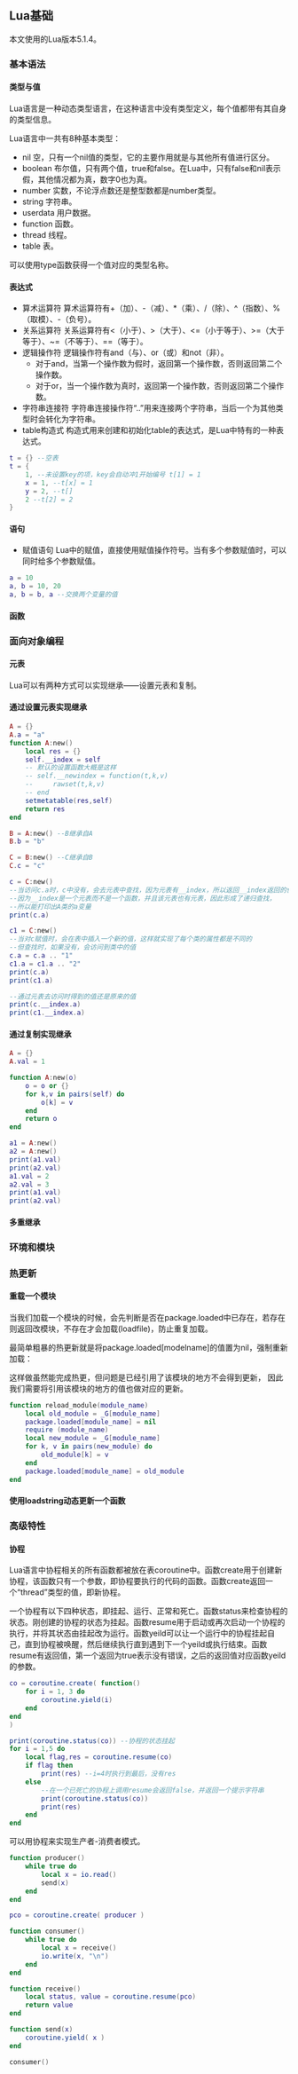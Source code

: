 ## Lua基础

本文使用的Lua版本5.1.4。

### 基本语法

#### 类型与值

Lua语言是一种动态类型语言，在这种语言中没有类型定义，每个值都带有其自身的类型信息。

Lua语言中一共有8种基本类型：

- nil
空，只有一个nil值的类型，它的主要作用就是与其他所有值进行区分。
- boolean
布尔值，只有两个值，true和false。在Lua中，只有false和nil表示假，其他情况都为真，数字0也为真。
- number
实数，不论浮点数还是整型数都是number类型。
- string
字符串。
- userdata
用户数据。
- function
函数。
- thread
线程。
- table
表。

可以使用type函数获得一个值对应的类型名称。

#### 表达式

- 算术运算符
算术运算符有+（加）、-（减）、*（乘）、/（除）、^（指数）、%（取模）、-（负号）。
- 关系运算符
关系运算符有<（小于）、>（大于）、<=（小于等于）、>=（大于等于）、~=（不等于）、==（等于）。
- 逻辑操作符
逻辑操作符有and（与）、or（或）和not（非）。
    - 对于and，当第一个操作数为假时，返回第一个操作数，否则返回第二个操作数。
    - 对于or，当一个操作数为真时，返回第一个操作数，否则返回第二个操作数。
- 字符串连接符
字符串连接操作符“..”用来连接两个字符串，当后一个为其他类型时会转化为字符串。
- table构造式
构造式用来创建和初始化table的表达式，是Lua中特有的一种表达式。
```lua
t = {} --空表
t = {
    1, --未设置key的项，key会自动冲1开始编号 t[1] = 1
    x = 1, --t[x] = 1
    y = 2, --t[]
    2 --t[2] = 2
}
```

#### 语句

- 赋值语句
Lua中的赋值，直接使用赋值操作符号。当有多个参数赋值时，可以同时给多个参数赋值。
```lua
a = 10
a, b = 10, 20
a, b = b, a --交换两个变量的值
```

#### 函数


### 面向对象编程

#### 元表

Lua可以有两种方式可以实现继承——设置元表和复制。

#### 通过设置元表实现继承

```lua
A = {}
A.a = "a"
function A:new()
    local res = {}
    self.__index = self
    -- 默认的设置函数大概是这样
    -- self.__newindex = function(t,k,v)
    --     rawset(t,k,v)
    -- end
    setmetatable(res,self)
    return res
end

B = A:new() --B继承自A
B.b = "b"

C = B:new() --C继承自B
C.c = "c"

c = C:new()
--当访问c.a时，c中没有，会去元表中查找，因为元表有__index，所以返回__index返回的值
--因为__index是一个元表而不是一个函数，并且该元表也有元表，因此形成了递归查找，
--所以能打印出A类的a变量
print(c.a)

c1 = C:new()
--当对c赋值时，会在表中插入一个新的值，这样就实现了每个类的属性都是不同的
--但查找时，如果没有，会访问到类中的值
c.a = c.a .. "1" 
c1.a = c1.a .. "2"
print(c.a)
print(c1.a)

--通过元表去访问时得到的值还是原来的值
print(c.__index.a) 
print(c1.__index.a)
```

#### 通过复制实现继承

```lua
A = {}
A.val = 1

function A:new(o)
    o = o or {}
    for k,v in pairs(self) do
        o[k] = v
    end
    return o
end

a1 = A:new()
a2 = A:new()
print(a1.val)
print(a2.val)
a1.val = 2
a2.val = 3
print(a1.val)
print(a2.val)
```

#### 多重继承

### 环境和模块

### 热更新

#### 重载一个模块

当我们加载一个模块的时候，会先判断是否在package.loaded中已存在，若存在则返回改模块，不存在才会加载(loadfile)，防止重复加载。

最简单粗暴的热更新就是将package.loaded[modelname]的值置为nil，强制重新加载：

这样做虽然能完成热更，但问题是已经引用了该模块的地方不会得到更新， 因此我们需要将引用该模块的地方的值也做对应的更新。

```lua
function reload_module(module_name)
    local old_module = _G[module_name]
    package.loaded[module_name] = nil
    require (module_name)
    local new_module = _G[module_name]
    for k, v in pairs(new_module) do
        old_module[k] = v
    end
    package.loaded[module_name] = old_module
end
```

#### 使用loadstring动态更新一个函数

### 高级特性

#### 协程

Lua语言中协程相关的所有函数都被放在表coroutine中。函数create用于创建新协程，该函数只有一个参数，即协程要执行的代码的函数。函数create返回一个“thread”类型的值，即新协程。

一个协程有以下四种状态，即挂起、运行、正常和死亡。函数status来检查协程的状态。刚创建的协程的状态为挂起。函数resume用于启动或再次启动一个协程的执行，并将其状态由挂起改为运行。函数yeild可以让一个运行中的协程挂起自己，直到协程被唤醒，然后继续执行直到遇到下一个yeild或执行结束。函数resume有返回值，第一个返回为true表示没有错误，之后的返回值对应函数yeild的参数。

```lua
co = coroutine.create( function()
    for i = 1, 3 do 
        coroutine.yield(i)
    end
end
)

print(coroutine.status(co)) --协程的状态挂起
for i = 1,5 do
    local flag,res = coroutine.resume(co)
    if flag then
        print(res) --i=4时执行到最后，没有res
    else
        --在一个已死亡的协程上调用resume会返回false，并返回一个提示字符串
        print(coroutine.status(co))
        print(res) 
    end
end
```

可以用协程来实现生产者-消费者模式。

```lua
function producer()
    while true do 
        local x = io.read()
        send(x)
    end
end

pco = coroutine.create( producer )

function consumer()
    while true do 
        local x = receive()
        io.write(x, "\n")
    end
end

function receive()
    local status, value = coroutine.resume(pco)
    return value
end

function send(x)
    coroutine.yield( x )
end

consumer()
```


